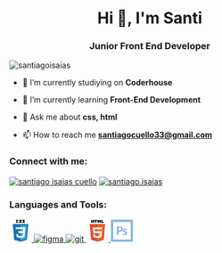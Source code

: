 <h1 align="center">Hi 👋, I'm Santi</h1>
<h3 align="center">Junior Front End Developer</h3>

<p align="left"> <img src="https://komarev.com/ghpvc/?username=santiagoisaias&label=Profile%20views&color=0e75b6&style=flat" alt="santiagoisaias" /> </p>

- 🔭 I’m currently studiying on **Coderhouse**

- 🌱 I’m currently learning **Front-End Development**

- 💬 Ask me about **css, html**

- 📫 How to reach me **santiagocuello33@gmail.com**

<h3 align="left">Connect with me:</h3>
<p align="left">
<a href="https://www.linkedin.com/in/santiago-isaias-cuello-269867232/" target="blank"><img align="center" src="https://raw.githubusercontent.com/rahuldkjain/github-profile-readme-generator/master/src/images/icons/Social/linked-in-alt.svg" alt="santiago isaias cuello" height="30" width="40" /></a>
<a href="https://instagram.com/santiago.isaias" target="blank"><img align="center" src="https://raw.githubusercontent.com/rahuldkjain/github-profile-readme-generator/master/src/images/icons/Social/instagram.svg" alt="santiago.isaias" height="30" width="40" /></a>
</p>

<h3 align="left">Languages and Tools:</h3>
<p align="left"> <a href="https://www.w3schools.com/css/" target="_blank" rel="noreferrer"> <img src="https://raw.githubusercontent.com/devicons/devicon/master/icons/css3/css3-original-wordmark.svg" alt="css3" width="40" height="40"/> </a> <a href="https://www.figma.com/" target="_blank" rel="noreferrer"> <img src="https://www.vectorlogo.zone/logos/figma/figma-icon.svg" alt="figma" width="40" height="40"/> </a> <a href="https://git-scm.com/" target="_blank" rel="noreferrer"> <img src="https://www.vectorlogo.zone/logos/git-scm/git-scm-icon.svg" alt="git" width="40" height="40"/> </a> <a href="https://www.w3.org/html/" target="_blank" rel="noreferrer"> <img src="https://raw.githubusercontent.com/devicons/devicon/master/icons/html5/html5-original-wordmark.svg" alt="html5" width="40" height="40"/> </a> <a href="https://www.photoshop.com/en" target="_blank" rel="noreferrer"> <img src="https://raw.githubusercontent.com/devicons/devicon/master/icons/photoshop/photoshop-line.svg" alt="photoshop" width="40" height="40"/> </a> </p>
